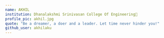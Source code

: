 ```yaml
---
name: AKHIL
institution: Dhanalakshmi Srinivasan College Of Engineering🚩
profile_pic: akhil.jpg
quote: "Be a dreamer, a doer and a leader. Let time never hinder you!"
github_user: akhilaku
---
```

